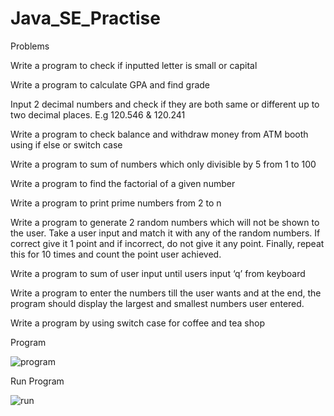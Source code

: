 # Java_SE_Practise

Problems

Write a program to check if inputted letter is small or capital

Write a program to calculate GPA and find grade

Input 2 decimal numbers and check if they are both same or different up to two decimal places. E.g 120.546 & 120.241

Write a program to check balance and withdraw money from ATM booth using if else or switch case

Write a program to sum of numbers which only divisible by 5 from 1 to 100

Write a program to find the factorial of a given number

Write a program to print prime numbers from 2 to n

Write a program to generate 2 random numbers which will not be shown to the user. Take a user input and match it with any of the random numbers. If correct give it 1 point and if incorrect, do not give it any point. Finally, repeat this for 10 times and count the point user achieved.

Write a program to sum of user input until users input ‘q’ from keyboard

Write a program to enter the numbers till the user wants and at the end, the program should display the largest and smallest numbers user entered.

Write a program by using switch case for coffee and tea shop

Program

![program](https://user-images.githubusercontent.com/61340440/188369580-cf8bc375-289f-4692-bc62-2aa434f15660.JPG)

Run Program

![run](https://user-images.githubusercontent.com/61340440/188369643-c6050547-72e0-42f7-b6a7-2af4eb1f2fbb.JPG)
